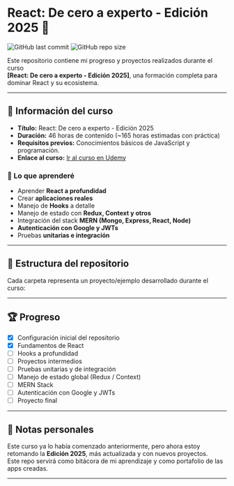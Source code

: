 # React: De cero a experto - Edición 2025 🚀

![GitHub last commit](https://img.shields.io/github/last-commit/valentincerezuela04/React-DeCeroAExperto-Edicion2025)
![GitHub repo size](https://img.shields.io/github/repo-size/valentincerezuela04/React-DeCeroAExperto-Edicion2025)

Este repositorio contiene mi progreso y proyectos realizados durante el curso  
**[React: De cero a experto - Edición 2025]**, una formación completa para dominar React y su ecosistema.  

---

## 📌 Información del curso

- **Título:** React: De cero a experto - Edición 2025  
- **Duración:** 46 horas de contenido (~165 horas estimadas con práctica)  
- **Requisitos previos:** Conocimientos básicos de JavaScript y programación.  
- **Enlace al curso:** [Ir al curso en Udemy](https://www.udemy.com/share/103dum3@o9ylUC7Uw98YoyxeUf85QucUpJS6VmHvFp0sDfz5VTyffQ0rZvR1ASvEfRJvpJc6_g==/)
### 🎯 Lo que aprenderé
- Aprender **React a profundidad**  
- Crear **aplicaciones reales**  
- Manejo de **Hooks** a detalle  
- Manejo de estado con **Redux, Context y otros**  
- Integración del stack **MERN (Mongo, Express, React, Node)**  
- **Autenticación con Google y JWTs**  
- Pruebas **unitarias e integración**  

---

## 📂 Estructura del repositorio

Cada carpeta representa un proyecto/ejemplo desarrollado durante el curso:  


---

## 🏆 Progreso

- [x] Configuración inicial del repositorio  
- [x] Fundamentos de React  
- [ ] Hooks a profundidad  
- [ ] Proyectos intermedios  
- [ ] Pruebas unitarias y de integración  
- [ ] Manejo de estado global (Redux / Context)  
- [ ] MERN Stack  
- [ ] Autenticación con Google y JWTs  
- [ ] Proyecto final  

---

## 📝 Notas personales

Este curso ya lo había comenzado anteriormente, pero ahora estoy retomando la **Edición 2025**, más actualizada y con nuevos proyectos.  
Este repo servirá como bitácora de mi aprendizaje y como portafolio de las apps creadas.  

---
